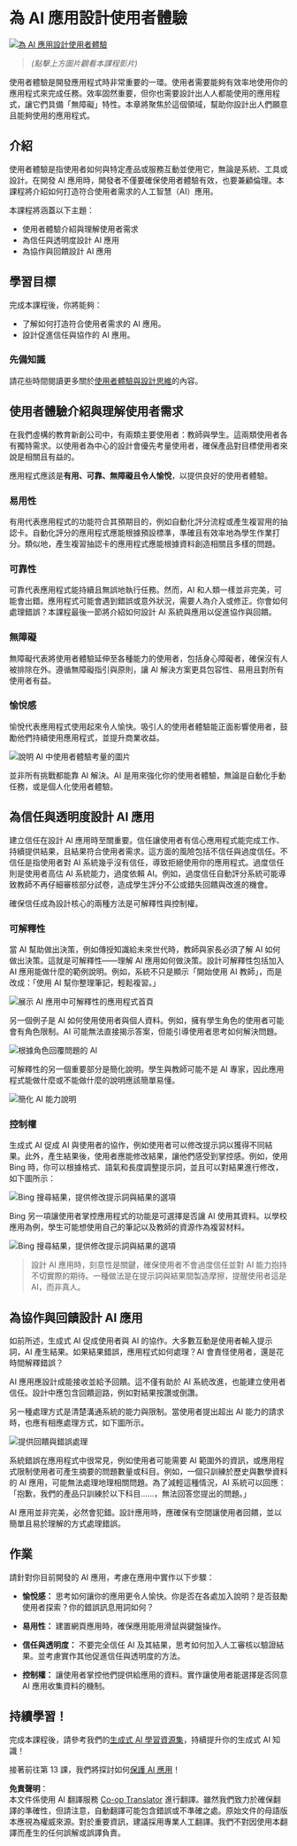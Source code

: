 <!--
CO_OP_TRANSLATOR_METADATA:
{
  "original_hash": "ec385b41ee50579025d50cc03bfb3a25",
  "translation_date": "2025-07-09T14:51:45+00:00",
  "source_file": "12-designing-ux-for-ai-applications/README.md",
  "language_code": "tw"
}
-->
# 為 AI 應用設計使用者體驗

[![為 AI 應用設計使用者體驗](../../../translated_images/12-lesson-banner.c53c3c7c802e8f563953ce388f6a987ca493472c724d924b060be470951c53c8.tw.png)](https://aka.ms/gen-ai-lesson12-gh?WT.mc_id=academic-105485-koreyst)

> _(點擊上方圖片觀看本課程影片)_

使用者體驗是開發應用程式時非常重要的一環。使用者需要能夠有效率地使用你的應用程式來完成任務。效率固然重要，但你也需要設計出人人都能使用的應用程式，讓它們具備「無障礙」特性。本章將聚焦於這個領域，幫助你設計出人們願意且能夠使用的應用程式。

## 介紹

使用者體驗是指使用者如何與特定產品或服務互動並使用它，無論是系統、工具或設計。在開發 AI 應用時，開發者不僅要確保使用者體驗有效，也要兼顧倫理。本課程將介紹如何打造符合使用者需求的人工智慧（AI）應用。

本課程將涵蓋以下主題：

- 使用者體驗介紹與理解使用者需求
- 為信任與透明度設計 AI 應用
- 為協作與回饋設計 AI 應用

## 學習目標

完成本課程後，你將能夠：

- 了解如何打造符合使用者需求的 AI 應用。
- 設計促進信任與協作的 AI 應用。

### 先備知識

請花些時間閱讀更多關於[使用者體驗與設計思維](https://learn.microsoft.com/training/modules/ux-design?WT.mc_id=academic-105485-koreyst)的內容。

## 使用者體驗介紹與理解使用者需求

在我們虛構的教育新創公司中，有兩類主要使用者：教師與學生。這兩類使用者各有獨特需求。以使用者為中心的設計會優先考量使用者，確保產品對目標使用者來說是相關且有益的。

應用程式應該是**有用、可靠、無障礙且令人愉悅**，以提供良好的使用者體驗。

### 易用性

有用代表應用程式的功能符合其預期目的，例如自動化評分流程或產生複習用的抽認卡。自動化評分的應用程式應能根據預設標準，準確且有效率地為學生作業打分。類似地，產生複習抽認卡的應用程式應能根據資料創造相關且多樣的問題。

### 可靠性

可靠代表應用程式能持續且無誤地執行任務。然而，AI 和人類一樣並非完美，可能會出錯。應用程式可能會遇到錯誤或意外狀況，需要人為介入或修正。你會如何處理錯誤？本課程最後一節將介紹如何設計 AI 系統與應用以促進協作與回饋。

### 無障礙

無障礙代表將使用者體驗延伸至各種能力的使用者，包括身心障礙者，確保沒有人被排除在外。遵循無障礙指引與原則，讓 AI 解決方案更具包容性、易用且對所有使用者有益。

### 愉悅感

愉悅代表應用程式使用起來令人愉快。吸引人的使用者體驗能正面影響使用者，鼓勵他們持續使用應用程式，並提升商業收益。

![說明 AI 中使用者體驗考量的圖片](../../../translated_images/uxinai.d5b4ed690f5cefff0c53ffcc01b480cdc1828402e1fdbc980490013a3c50935a.tw.png)

並非所有挑戰都能靠 AI 解決。AI 是用來強化你的使用者體驗，無論是自動化手動任務，或是個人化使用者體驗。

## 為信任與透明度設計 AI 應用

建立信任在設計 AI 應用時至關重要。信任讓使用者有信心應用程式能完成工作、持續提供結果，且結果符合使用者需求。這方面的風險包括不信任與過度信任。不信任是指使用者對 AI 系統幾乎沒有信任，導致拒絕使用你的應用程式。過度信任則是使用者高估 AI 系統能力，過度依賴 AI。例如，過度信任自動評分系統可能導致教師不再仔細審核部分試卷，造成學生評分不公或錯失回饋與改進的機會。

確保信任成為設計核心的兩種方法是可解釋性與控制權。

### 可解釋性

當 AI 幫助做出決策，例如傳授知識給未來世代時，教師與家長必須了解 AI 如何做出決策。這就是可解釋性——理解 AI 應用如何做決策。設計可解釋性包括加入 AI 應用能做什麼的範例說明。例如，系統不只是顯示「開始使用 AI 教師」，而是改成：「使用 AI 幫你整理筆記，輕鬆複習。」

![展示 AI 應用中可解釋性的應用程式首頁](../../../translated_images/explanability-in-ai.134426a96b498fbfdc80c75ae0090aedc0fc97424ae0734fccf7fb00a59a20d9.tw.png)

另一個例子是 AI 如何使用使用者與個人資料。例如，擁有學生角色的使用者可能會有角色限制。AI 可能無法直接揭示答案，但能引導使用者思考如何解決問題。

![根據角色回覆問題的 AI](../../../translated_images/solving-questions.b7dea1604de0cbd2e9c5fa00b1a68a0ed77178a035b94b9213196b9d125d0be8.tw.png)

可解釋性的另一個重要部分是簡化說明。學生與教師可能不是 AI 專家，因此應用程式能做什麼或不能做什麼的說明應該簡單易懂。

![簡化 AI 能力說明](../../../translated_images/simplified-explanations.4679508a406c3621fa22bad4673e717fbff02f8b8d58afcab8cb6f1aa893a82f.tw.png)

### 控制權

生成式 AI 促成 AI 與使用者的協作，例如使用者可以修改提示詞以獲得不同結果。此外，產生結果後，使用者應能修改結果，讓他們感受到掌控感。例如，使用 Bing 時，你可以根據格式、語氣和長度調整提示詞，並且可以對結果進行修改，如下圖所示：

![Bing 搜尋結果，提供修改提示詞與結果的選項](../../../translated_images/bing1.293ae8527dbe2789b675c8591c9fb3cb1aa2ada75c2877f9aa9edc059f7a8b1c.tw.png)

Bing 另一項讓使用者掌控應用程式的功能是可選擇是否讓 AI 使用其資料。以學校應用為例，學生可能想使用自己的筆記以及教師的資源作為複習材料。

![Bing 搜尋結果，提供修改提示詞與結果的選項](../../../translated_images/bing2.309f4845528a88c28c1c9739fb61d91fd993dc35ebe6fc92c66791fb04fceb4d.tw.png)

> 設計 AI 應用時，刻意性是關鍵，確保使用者不會過度信任並對 AI 能力抱持不切實際的期待。一種做法是在提示詞與結果間製造摩擦，提醒使用者這是 AI，而非真人。

## 為協作與回饋設計 AI 應用

如前所述，生成式 AI 促成使用者與 AI 的協作。大多數互動是使用者輸入提示詞，AI 產生結果。如果結果錯誤，應用程式如何處理？AI 會責怪使用者，還是花時間解釋錯誤？

AI 應用應設計成能接收並給予回饋。這不僅有助於 AI 系統改進，也能建立使用者信任。設計中應包含回饋迴路，例如對結果按讚或倒讚。

另一種處理方式是清楚溝通系統的能力與限制。當使用者提出超出 AI 能力的請求時，也應有相應處理方式，如下圖所示。

![提供回饋與錯誤處理](../../../translated_images/feedback-loops.7955c134429a94663443ad74d59044f8dc4ce354577f5b79b4bd2533f2cafc6f.tw.png)

系統錯誤在應用程式中很常見，例如使用者可能需要 AI 範圍外的資訊，或應用程式限制使用者可產生摘要的問題數量或科目。例如，一個只訓練於歷史與數學資料的 AI 應用，可能無法處理地理相關問題。為了減輕這種情況，AI 系統可以回應：「抱歉，我們的產品只訓練於以下科目……，無法回答您提出的問題。」

AI 應用並非完美，必然會犯錯。設計應用時，應確保有空間讓使用者回饋，並以簡單且易於理解的方式處理錯誤。

## 作業

請針對你目前開發的 AI 應用，考慮在應用中實作以下步驟：

- **愉悅感：** 思考如何讓你的應用更令人愉快。你是否在各處加入說明？是否鼓勵使用者探索？你的錯誤訊息用詞如何？

- **易用性：** 建置網頁應用時，確保應用能用滑鼠與鍵盤操作。

- **信任與透明度：** 不要完全信任 AI 及其結果，思考如何加入人工審核以驗證結果。並考慮實作其他促進信任與透明度的方法。

- **控制權：** 讓使用者掌控他們提供給應用的資料。實作讓使用者能選擇是否同意 AI 應用收集資料的機制。

## 持續學習！

完成本課程後，請參考我們的[生成式 AI 學習資源集](https://aka.ms/genai-collection?WT.mc_id=academic-105485-koreyst)，持續提升你的生成式 AI 知識！

接著前往第 13 課，我們將探討如何[保護 AI 應用](../13-securing-ai-applications/README.md?WT.mc_id=academic-105485-koreyst)！

**免責聲明**：  
本文件係使用 AI 翻譯服務 [Co-op Translator](https://github.com/Azure/co-op-translator) 進行翻譯。雖然我們致力於確保翻譯的準確性，但請注意，自動翻譯可能包含錯誤或不準確之處。原始文件的母語版本應視為權威來源。對於重要資訊，建議採用專業人工翻譯。我們不對因使用本翻譯而產生的任何誤解或誤譯負責。